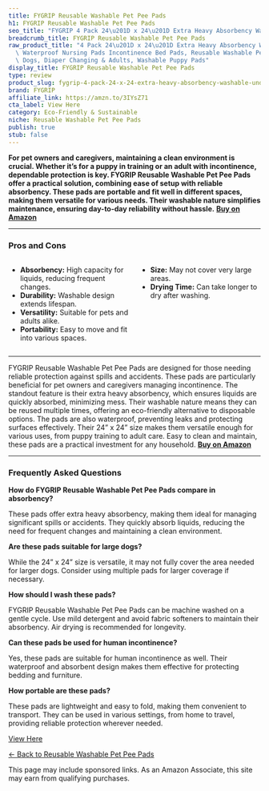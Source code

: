 ```yaml
---
title: FYGRIP Reusable Washable Pet Pee Pads
h1: FYGRIP Reusable Washable Pet Pee Pads
seo_title: "FYGRIP 4 Pack 24\u201D x 24\u201D Extra Heavy Absorbency Washable\u2026"
breadcrumb_title: FYGRIP Reusable Washable Pet Pee Pads
raw_product_title: "4 Pack 24\u201D x 24\u201D Extra Heavy Absorbency Washable Underpads,\
  \ Waterproof Nursing Pads Incontinence Bed Pads, Reusable Washable Pee Pads for\
  \ Dogs, Diaper Changing & Adults, Washable Puppy Pads"
display_title: FYGRIP Reusable Washable Pet Pee Pads
type: review
product_slug: fygrip-4-pack-24-x-24-extra-heavy-absorbency-washable-underpads-waterpr-c08e4fff
brand: FYGRIP
affiliate_link: https://amzn.to/3IYsZ71
cta_label: View Here
category: Eco-Friendly & Sustainable
niche: Reusable Washable Pet Pee Pads
publish: true
stub: false
---
```


<div id="intro" class="full-width">
  <p><strong>For pet owners and caregivers, maintaining a clean environment is crucial. Whether it’s for a puppy in training or an adult with incontinence, dependable protection is key. FYGRIP Reusable Washable Pet Pee Pads offer a practical solution, combining ease of setup with reliable absorbency. These pads are portable and fit well in different spaces, making them versatile for various needs. Their washable nature simplifies maintenance, ensuring day-to-day reliability without hassle.</strong> <a href="https://amzn.to/3IYsZ71" rel="nofollow sponsored noopener" target="_blank"><strong>Buy on Amazon</strong></a></p>
</div>

<hr />
<h3 id="pros-cons">Pros and Cons</h3>
<div class="pc-grid" style="display:grid;grid-template-columns:1fr 1fr;gap:16px;">
  <ul>
    <li><strong>Absorbency:</strong> High capacity for liquids, reducing frequent changes.</li>
    <li><strong>Durability:</strong> Washable design extends lifespan.</li>
    <li><strong>Versatility:</strong> Suitable for pets and adults alike.</li>
    <li><strong>Portability:</strong> Easy to move and fit into various spaces.</li>
  </ul>
  <ul>
    <li><strong>Size:</strong> May not cover very large areas.</li>
    <li><strong>Drying Time:</strong> Can take longer to dry after washing.</li>
  </ul>
</div>
<hr />

<div class="full-width">
  <p>FYGRIP Reusable Washable Pet Pee Pads are designed for those needing reliable protection against spills and accidents. These pads are particularly beneficial for pet owners and caregivers managing incontinence. The standout feature is their extra heavy absorbency, which ensures liquids are quickly absorbed, minimizing mess. Their washable nature means they can be reused multiple times, offering an eco-friendly alternative to disposable options. The pads are also waterproof, preventing leaks and protecting surfaces effectively. Their 24” x 24” size makes them versatile enough for various uses, from puppy training to adult care. Easy to clean and maintain, these pads are a practical investment for any household. <a href="https://amzn.to/3IYsZ71" rel="nofollow sponsored noopener" target="_blank"><strong>Buy on Amazon</strong></a></p>
</div>

<hr />
<h3 id="faqs">Frequently Asked Questions</h3>

<p><strong>How do FYGRIP Reusable Washable Pet Pee Pads compare in absorbency?</strong></p>
<p>These pads offer extra heavy absorbency, making them ideal for managing significant spills or accidents. They quickly absorb liquids, reducing the need for frequent changes and maintaining a clean environment.</p>

<p><strong>Are these pads suitable for large dogs?</strong></p>
<p>While the 24” x 24” size is versatile, it may not fully cover the area needed for larger dogs. Consider using multiple pads for larger coverage if necessary.</p>

<p><strong>How should I wash these pads?</strong></p>
<p>FYGRIP Reusable Washable Pet Pee Pads can be machine washed on a gentle cycle. Use mild detergent and avoid fabric softeners to maintain their absorbency. Air drying is recommended for longevity.</p>

<p><strong>Can these pads be used for human incontinence?</strong></p>
<p>Yes, these pads are suitable for human incontinence as well. Their waterproof and absorbent design makes them effective for protecting bedding and furniture.</p>

<p><strong>How portable are these pads?</strong></p>
<p>These pads are lightweight and easy to fold, making them convenient to transport. They can be used in various settings, from home to travel, providing reliable protection wherever needed.</p>
<p><a class="btn" href="https://amzn.to/3IYsZ71" target="_blank" rel="nofollow sponsored noopener">View Here</a></p>
<p><a href="/roundups/eco-friendly-sustainable/reusable-washable-pet-pee-pads/">← Back to Reusable Washable Pet Pee Pads</a></p>
<aside class="disclosure">This page may include sponsored links. As an Amazon Associate, this site may earn from qualifying purchases.</aside>
